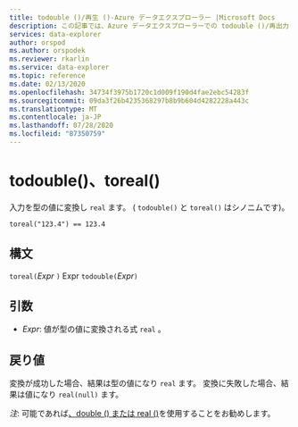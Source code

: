 ```yaml
---
title: todouble ()/再生 ()-Azure データエクスプローラー |Microsoft Docs
description: この記事では、Azure データエクスプローラーでの todouble ()/再出力 () について説明します。
services: data-explorer
author: orspod
ms.author: orspodek
ms.reviewer: rkarlin
ms.service: data-explorer
ms.topic: reference
ms.date: 02/13/2020
ms.openlocfilehash: 34734f3975b1720c1d009f190d4fae2ebc54283f
ms.sourcegitcommit: 09da3f26b4235368297b8b9b604d4282228a443c
ms.translationtype: MT
ms.contentlocale: ja-JP
ms.lasthandoff: 07/28/2020
ms.locfileid: "87350759"
---
```

# <a name="todouble-toreal"></a>todouble()、toreal()

入力を型の値に変換し `real` ます。 ( `todouble()` と `toreal()` はシノニムです)。

```kusto
toreal("123.4") == 123.4
```

## <a name="syntax"></a>構文

`toreal(`*Expr* `)` 
 Expr `todouble(`*Expr*`)`

## <a name="arguments"></a>引数

* *Expr*: 値が型の値に変換される式 `real` 。

## <a name="returns"></a>戻り値

変換が成功した場合、結果は型の値になり `real` ます。
変換に失敗した場合、結果は値になり `real(null)` ます。

*注*: 可能であれば[、double () または real ()](./scalar-data-types/real.md)を使用することをお勧めします。